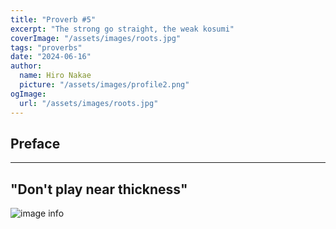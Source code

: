 ```yaml
---
title: "Proverb #5"
excerpt: "The strong go straight, the weak kosumi"
coverImage: "/assets/images/roots.jpg"
tags: "proverbs"
date: "2024-06-16"
author:
  name: Hiro Nakae
  picture: "/assets/images/profile2.png"
ogImage:
  url: "/assets/images/roots.jpg"
---
```


## Preface

---

## "Don't play near thickness"

![image info](/assets/blog/proverb19/DontApproachThickness.PNG)
